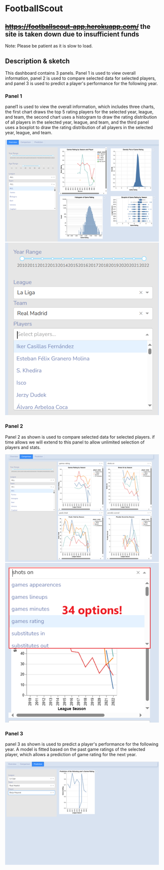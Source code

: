 # FootballScout 
## ~~https://footballscout-app.herokuapp.com/~~ the site is taken down due to insufficient funds  
Note: Please be patient as it is slow to load.

## Description & sketch

This dashboard contains 3 panels. Panel 1 is used to view overall information, panel 2 is used to compare selected data for selected players, and panel 3 is used to predict a player's performance for the following year.

### Panel 1

panel1 is used to view the overall information, which includes three charts, the first chart draws the top 5 rating players for the selected year, league, and team, the second chart uses a histogram to draw the rating distribution of all players in the selected year, league, and team, and the third panel uses a boxplot to draw the rating distribution of all players in the selected year, league, and team.

![](./sketch/panel1.png)
![](./sketch/panel1-option.png)

### Panel 2

Panel 2 as shown is used to compare selected data for selected players. if time allows we will extend to this panel to allow unlimited selection of players and stats.

![](./sketch/panel2.png)
![](./sketch/panel2-option.png)

### Panel 3

panel 3 as shown is used to predict a player's performance for the following year. A model is fitted based on the past game ratings of the selected player, which allows a prediction of game rating for the next year.

![](./sketch/panel3.png)
